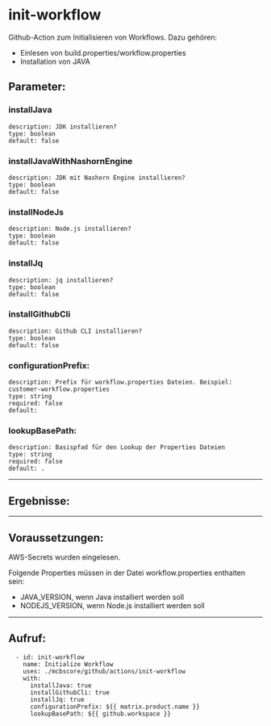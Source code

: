 # init-workflow

Github-Action zum Initialisieren von Workflows. Dazu gehören:
- Einlesen von build.properties/workflow.properties
- Installation von JAVA

## Parameter:
### installJava
    description: JDK installieren?
    type: boolean
    default: false
### installJavaWithNashornEngine
    description: JDK mit Nashorn Engine installieren?
    type: boolean
    default: false
### installNodeJs
    description: Node.js installieren?
    type: boolean
    default: false
### installJq
    description: jq installieren?
    type: boolean
    default: false
### installGithubCli
    description: Github CLI installieren?
    type: boolean
    default: false
### configurationPrefix:
    description: Prefix für workflow.properties Dateien. Beispiel: customer-workflow.properties
    type: string
    required: false
    default:
### lookupBasePath:
    description: Basispfad für den Lookup der Properties Dateien
    type: string
    required: false
    default: .

---

## Ergebnisse:

---

## Voraussetzungen:

AWS-Secrets wurden eingelesen.

Folgende Properties müssen in der Datei workflow.properties enthalten sein:
- JAVA_VERSION, wenn Java installiert werden soll
- NODEJS_VERSION, wenn Node.js installiert werden soll

---

## Aufruf:

      - id: init-workflow
        name: Initialize Workflow
        uses: ./mcbscore/github/actions/init-workflow
        with:
          installJava: true
          installGithubCli: true
          installJq: true
          configurationPrefix: ${{ matrix.product.name }}
          lookupBasePath: ${{ github.workspace }}
